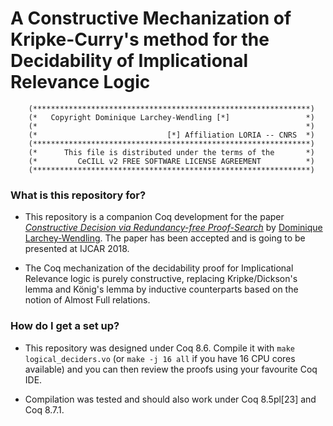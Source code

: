 # A Constructive Mechanization of Kripke-Curry's method for the Decidability of Implicational Relevance Logic

        (**************************************************************)
        (*   Copyright Dominique Larchey-Wendling [*]                 *)
        (*                                                            *)
        (*                             [*] Affiliation LORIA -- CNRS  *)
        (**************************************************************)
        (*      This file is distributed under the terms of the       *)
        (*         CeCILL v2 FREE SOFTWARE LICENSE AGREEMENT          *)
        (**************************************************************)

### What is this repository for? ###

* This repository is a companion Coq development for the paper 
  [*Constructive Decision via Redundancy-free Proof-Search*](http://www.loria.fr/~larchey/papers/IJCAR-2018_paper_74.pdf) 
  by [Dominique Larchey-Wendling](http://www.loria.fr/~larchey).
  The paper has been accepted and is going to be presented at IJCAR 2018.

* The Coq mechanization of the decidability proof for Implicational Relevance 
  logic is purely constructive, replacing Kripke/Dickson's lemma and
  König's lemma by inductive counterparts based on the notion of
  Almost Full relations.

### How do I get a set up? ###

* This repository was designed under Coq 8.6. Compile it with `make logical_deciders.vo`
  (or `make -j 16 all` if you have 16 CPU cores available)
  and you can then review the proofs using your favourite Coq IDE.

* Compilation was tested and should also work under Coq 8.5pl[23] 
  and Coq 8.7.1.

